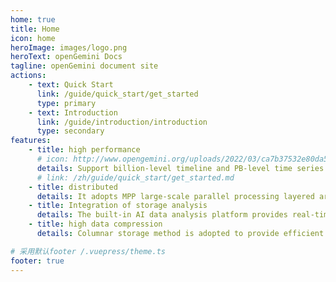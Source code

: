 ```yaml
---
home: true
title: Home
icon: home
heroImage: images/logo.png
heroText: openGemini Docs
tagline: openGemini document site
actions:
    - text: Quick Start
      link: /guide/quick_start/get_started
      type: primary
    - text: Introduction
      link: /guide/introduction/introduction
      type: secondary
features:
    - title: high performance
      # icon: http://www.opengemini.org/uploads/2022/03/ca7b37532e80da54c9df4812c793b72a.png
      details: Support billion-level timeline and PB-level time series data management, write tens of millions of data per second and query response at millisecond level. Compared with InfluxDB, the performance of simple query is improved by 2-5 times, and the performance of complex query is improved by 60 times
      # link: /zh/guide/quick_start/get_started.md
    - title: distributed
      details: It adopts MPP large-scale parallel processing layered architecture, which consists of three components ts-sql, ts-meta, and ts-store. Each component can be independently expanded, and supports large-scale cluster deployment of 100+ nodes.
    - title: Integration of storage analysis
      details: The built-in AI data analysis platform provides real-time anomaly detection capabilities for time series data, and realizes complete closed-loop management of data from storage to analysis.
    - title: high data compression
      details: Columnar storage method is adopted to provide efficient data compression algorithm. Under the same amount of data, the storage cost is only 1/20 of relational database and 1/10 of NoSQL.

# 采用默认footer /.vuepress/theme.ts
footer: true
---
```

